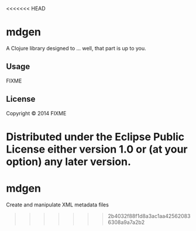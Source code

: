 <<<<<<< HEAD
# mdgen

A Clojure library designed to ... well, that part is up to you.

## Usage

FIXME

## License

Copyright © 2014 FIXME

Distributed under the Eclipse Public License either version 1.0 or (at
your option) any later version.
=======
mdgen
=====

Create and manipulate XML metadata files
>>>>>>> 2b4032f88f1d8a3ac1aa425620836308a9a7a2b2
